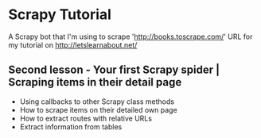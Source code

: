 # Scrapy Tutorial
A Scrapy bot that I'm using to scrape 'http://books.toscrape.com/' URL for my tutorial on http://letslearnabout.net/


## Second lesson - Your first Scrapy spider | Scraping items in their detail page
- Using callbacks to other Scrapy class methods
- How to scrape items on their detailed own page
- How to extract routes with relative URLs
- Extract information from tables
